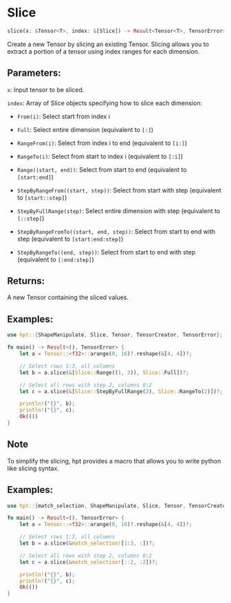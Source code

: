 # Slice

```rust
slice(x: &Tensor<T>, index: &[Slice]) -> Result<Tensor<T>, TensorError>
```

Create a new Tensor by slicing an existing Tensor. Slicing allows you to extract a portion of a tensor using index ranges for each dimension.

## Parameters:
`x`: Input tensor to be sliced.

`index`: Array of Slice objects specifying how to slice each dimension:
- `From(i)`: Select start from index i

- `Full`: Select entire dimension (equivalent to `[:]`)

- `RangeFrom(i)`: Select from index i to end (equivalent to `[i:]`)

- `RangeTo(i)`: Select from start to index i (equivalent to `[:i]`)

- `Range((start, end))`: Select from start to end (equivalent to `[start:end]`)

- `StepByRangeFrom((start, step))`: Select from start with step (equivalent to `[start::step]`)

- `StepByFullRange(step)`: Select entire dimension with step (equivalent to `[::step]`)

- `StepByRangeFromTo((start, end, step))`: Select from start to end with step (equivalent to `[start:end:step]`)

- `StepByRangeTo((end, step))`: Select from start to end with step (equivalent to `[:end:step]`)

## Returns:
A new Tensor containing the sliced values.

## Examples:
```rust
use hpt::{ShapeManipulate, Slice, Tensor, TensorCreator, TensorError};

fn main() -> Result<(), TensorError> {
    let a = Tensor::<f32>::arange(0, 16)?.reshape(&[4, 4])?;

    // Select rows 1:3, all columns
    let b = a.slice(&[Slice::Range((1, 3)), Slice::Full])?;

    // Select all rows with step 2, columns 0:2
    let c = a.slice(&[Slice::StepByFullRange(2), Slice::RangeTo(2)])?;

    println!("{}", b);
    println!("{}", c);
    Ok(())
}
```

## Note

To simplify the slicing, hpt provides a macro that allows you to write python like slicing syntax.

## Examples:
```rust
use hpt::{match_selection, ShapeManipulate, Slice, Tensor, TensorCreator, TensorError};

fn main() -> Result<(), TensorError> {
    let a = Tensor::<f32>::arange(0, 16)?.reshape(&[4, 4])?;

    // Select rows 1:3, all columns
    let b = a.slice(&match_selection![1:3, :])?;

    // Select all rows with step 2, columns 0:2
    let c = a.slice(&match_selection![::2, :2])?;

    println!("{}", b);
    println!("{}", c);
    Ok(())
}
```